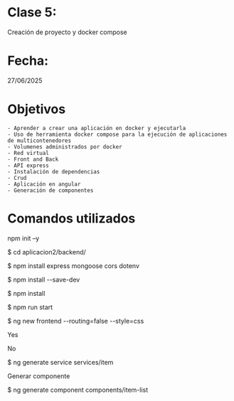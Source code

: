 # Clase 5: 
Creación de proyecto y docker compose

# Fecha: 
27/06/2025

# Objetivos
    - Aprender a crear una aplicación en docker y ejecutarla
    - Uso de herramienta docker compose para la ejecución de aplicaciones de multicontenedores
    - Volumenes administrados por docker
    - Red virtual
    - Front and Back
    - API express
    - Instalación de dependencias
    - Crud
    - Aplicación en angular
    - Generación de componentes 
    

    
# Comandos utilizados
npm init –y 

$ cd aplicacion2/backend/ 

$ npm install express mongoose cors dotenv 

$ npm install --save-dev 

 

$ npm install 

$ npm run start 

 

$ ng new frontend --routing=false --style=css 

Yes 

No 

$ ng generate service services/item 

 

 

Generar componente 

$ ng generate component components/item-list 